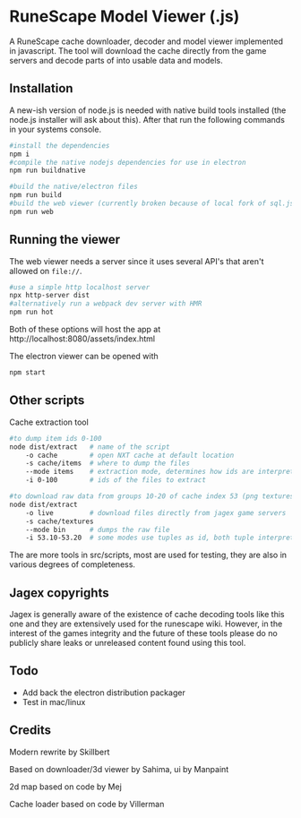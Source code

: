 # RuneScape Model Viewer (.js)
A RuneScape cache downloader, decoder and model viewer implemented in javascript. The tool will download the cache directly from the game servers and decode parts of into usable data and models. 

## Installation
A new-ish version of node.js is needed with native build tools installed (the node.js installer will ask about this).
After that run the following commands in your systems console.


```sh
#install the dependencies
npm i
#compile the native nodejs dependencies for use in electron
npm run buildnative

#build the native/electron files
npm run build
#build the web viewer (currently broken because of local fork of sql.js)
npm run web
```

## Running the viewer
The web viewer needs a server since it uses several API's that aren't allowed on `file://`.
```sh
#use a simple http localhost server
npx http-server dist
#alternatively run a webpack dev server with HMR
npm run hot
```
Both of these options will host the app at http://localhost:8080/assets/index.html

The electron viewer can be opened with
```sh
npm start
```

## Other scripts
Cache extraction tool
```sh
#to dump item ids 0-100
node dist/extract   # name of the script
    -o cache        # open NXT cache at default location
    -s cache/items  # where to dump the files
    --mode items    # extraction mode, determines how ids are interpreted and the format of the output
    -i 0-100        # ids of the files to extract

#to download raw data from groups 10-20 of cache index 53 (png textures)
node dist/extract
    -o live         # download files directly from jagex game servers
	-s cache/textures
	--mode bin      # dumps the raw file
	-i 53.10-53.20  # some modes use tuples as id, both tuple interpretation and range interpolation depend on mode
```
The are more tools in src/scripts, most are used for testing, they are also in various degrees of completeness.

## Jagex copyrights
Jagex is generally aware of the existence of cache decoding tools like this one and they are extensively used for the runescape wiki. However, in the interest of the games integrity and the future of these tools please do no publicly share leaks or unreleased content found using this tool.


## Todo
* Add back the electron distribution packager
* Test in mac/linux

## Credits
Modern rewrite by Skillbert

Based on downloader/3d viewer by Sahima, ui by Manpaint

2d map based on code by Mej

Cache loader based on code by Villerman
